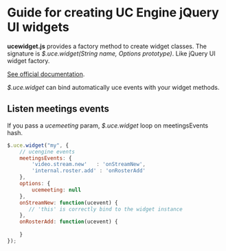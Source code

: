 # Guide for creating UC Engine jQuery UI widgets

**ucewidget.js** provides a factory method to create widget classes. The signature is *$.uce.widget(String name, Options prototype)*. Like jQuery UI widget factory.

[See official documentation](http://jqueryui.com/docs/Developer_Guide).

*$.uce.widget* can bind automatically uce events with your widget methods.

## Listen meetings events

If you pass a *ucemeeting* param, *$.uce.widget* loop on meetingsEvents hash.

```javascript
$.uce.widget("my", {
    // ucengine events
    meetingsEvents: {
        'video.stream.new'   : 'onStreamNew',
        'internal.roster.add' : 'onRosterAdd'
    },
    options: {
        ucemeeting: null
    },
    onStreamNew: function(ucevent) {
       // 'this' is correctly bind to the widget instance 
    },
    onRosterAdd: function(ucevent) {
    
    }
});
```
